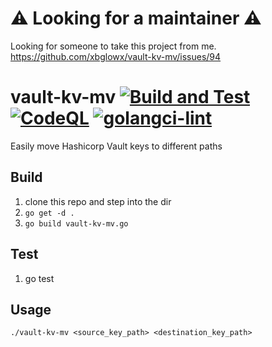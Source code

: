 # ⚠️ Looking for a maintainer ⚠️
Looking for someone to take this project from me. https://github.com/xbglowx/vault-kv-mv/issues/94


# vault-kv-mv [![Build and Test](https://github.com/xbglowx/vault-kv-mv/actions/workflows/build-test.yaml/badge.svg)](https://github.com/xbglowx/vault-kv-mv/actions/workflows/build-test.yaml) [![CodeQL](https://github.com/xbglowx/vault-kv-mv/actions/workflows/codeql-analysis.yml/badge.svg)](https://github.com/xbglowx/vault-kv-mv/actions/workflows/codeql-analysis.yml) [![golangci-lint](https://github.com/xbglowx/vault-kv-mv/actions/workflows/golangci-lint.yml/badge.svg)](https://github.com/xbglowx/vault-kv-mv/actions/workflows/golangci-lint.yml)
Easily move Hashicorp Vault keys to different paths

## Build
1. clone this repo and step into the dir
1. `go get -d .`
1. `go build vault-kv-mv.go`

## Test
1. go test

## Usage
`./vault-kv-mv <source_key_path> <destination_key_path>`
